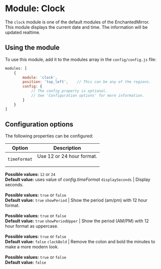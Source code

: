 # Module: Clock

The `clock` module is one of the default modules of the EnchantedMirror. This module displays the current date and time. The information will be updated realtime.

## Using the module

To use this module, add it to the modules array in the `config/config.js` file:

```javascript
modules: [
    {
        module: 'clock',
        position: 'top_left',    // This can be any of the regions.
        config: {
            // The config property is optional.
            // See 'Configuration options' for more information.
        }
    }
]
```

## Configuration options

The following properties can be configured:

Option            | Description
----------------- | -----------------------------------------------------------------------------------------------------------------------------------------------
`timeFormat`      | Use 12 or 24 hour format.<br><br>
**Possible values:** `12` or `24`<br>
**Default value:** uses value of _config.timeFormat_
`displaySeconds`  | Display seconds.<br><br>
**Possible values:** `true` or `false`<br>
**Default value:** `true`
`showPeriod`      | Show the period (am/pm) with 12 hour format.<br><br>
**Possible values:** `true` or `false`<br>
**Default value:** `true`
`showPeriodUpper` | Show the period (AM/PM) with 12 hour format as uppercase.<br><br>
**Possible values:** `true` or `false`<br>
**Default value:** `false`
`clockBold`       | Remove the colon and bold the minutes to make a more modern look.<br><br>
**Possible values:** `true` or `false`<br>
**Default value:** `false`

